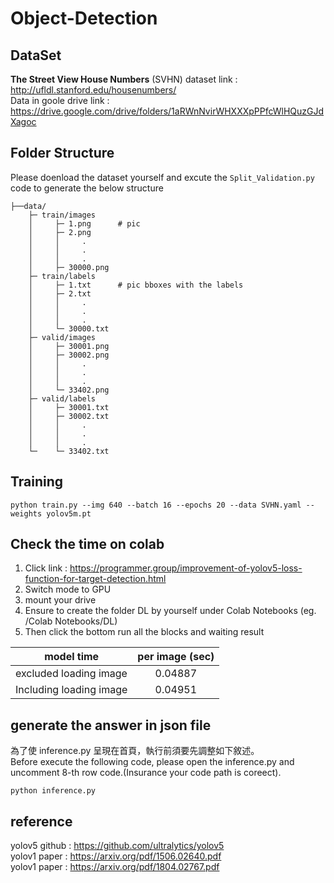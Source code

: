 # Object-Detection
DataSet
---
**The Street View House Numbers** (SVHN) dataset link : http://ufldl.stanford.edu/housenumbers/  
Data in goole drive link : https://drive.google.com/drive/folders/1aRWnNvirWHXXXpPPfcWlHQuzGJdXagoc  

Folder Structure  
---
Please doenload the dataset yourself and excute the ```Split_Validation.py``` code to generate the below structure 
```
├──data/
    ├─ train/images
    │     ├─ 1.png      # pic 
    │     ├─ 2.png
    │     │     .
    │     │     .
    │     │     .
    │     ├─ 30000.png
    ├─ train/labels
    │     ├─ 1.txt      # pic bboxes with the labels
    │     ├─ 2.txt
    │     │     .
    │     │     .
    │     │     .
    │     └─ 30000.txt
    ├─ valid/images
    │     ├─ 30001.png
    │     ├─ 30002.png
    │     │     .
    │     │     .
    │     │     .
    │     └─ 33402.png
    ├─ valid/labels
    │     ├─ 30001.txt
    │     ├─ 30002.txt
    │     │     .
    │     │     .
    │     │     .
    └─    └─ 33402.txt
```

Training
---
```
python train.py --img 640 --batch 16 --epochs 20 --data SVHN.yaml --weights yolov5m.pt  
```


Check the time on colab
---
1. Click link : https://programmer.group/improvement-of-yolov5-loss-function-for-target-detection.html
2. Switch mode to GPU 
3. mount your drive  
4. Ensure to create the folder DL by yourself under Colab Notebooks (eg. /Colab Notebooks/DL)
5. Then click the bottom run all the blocks and waiting result 

| model time        | per image (sec) |
| ------------- |:-------------:|
| excluded loading image | 0.04887 |
| Including loading image | 0.04951|


generate the answer in json file
---
為了使 inference.py 呈現在首頁，執行前須要先調整如下敘述。  
Before execute the following code, please open the inference.py and uncomment 8-th row code.(Insurance your code path is coreect).
```
python inference.py
```

reference
---
yolov5 github : https://github.com/ultralytics/yolov5  
yolov1 paper : https://arxiv.org/pdf/1506.02640.pdf  
yolov1 paper : https://arxiv.org/pdf/1804.02767.pdf  
